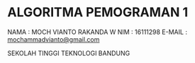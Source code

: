 # ALGORITMA PEMOGRAMAN 1 

NAMA    : MOCH VIANTO RAKANDA W
NIM     : 16111298
E-MAIL  : mochammadvianto@gmail.com

SEKOLAH TINGGI TEKNOLOGI BANDUNG
